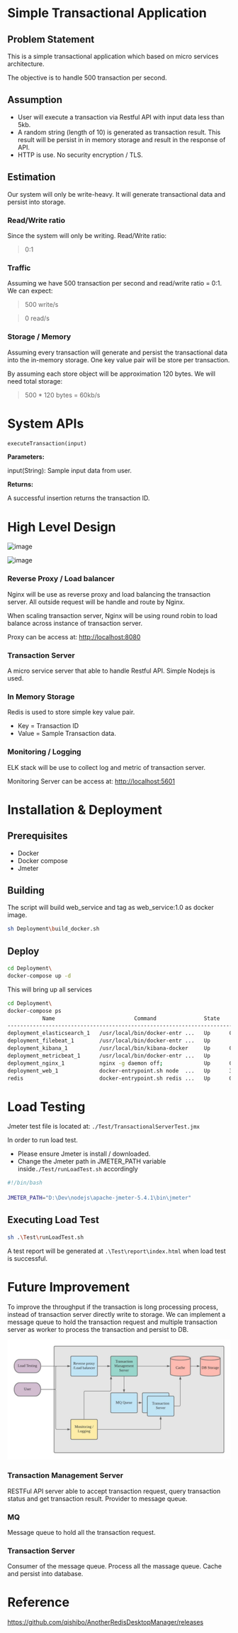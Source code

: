 # Simple Transactional Application
## Problem Statement
This is a simple transactional application which based on micro services architecture.

The objective is to handle 500 transaction per second.


## Assumption
- User will execute a transaction via Restful API with input data less than 5kb.
- A random string (length of 10) is generated as transaction result. 
  This result will be persist in in memory storage and result in the response of API.
- HTTP is use. No security encryption / TLS.


## Estimation
Our system will only be write-heavy. It will generate transactional data and persist into storage.


### Read/Write ratio
Since the system will only be writing. Read/Write ratio:

> 0:1


### Traffic
Assuming we have 500 transaction per second and read/write ratio = 0:1. We can expect:

> 500 write/s

> 0 read/s

###  Storage / Memory
Assuming every transaction will generate and persist the transactional data into the in-memory storage. One key value pair will be store per transaction.

By assuming each store object will be approximation 120 bytes. We will need total storage:

> 500 * 120 bytes = 60kb/s

# System APIs

```executeTransaction(input)```

**Parameters:**

input(String): Sample input data from user.

**Returns:**

A successful insertion returns the transaction ID.

# High Level Design

![image](./Resources/Transaction_1.jpeg)

![image](./Resources/Transaction.jpeg)


### Reverse Proxy / Load balancer
Nginx will be use as reverse proxy and load balancing the transaction server. All outside request will be handle and route by Nginx. 

When scaling transaction server, Nginx will be using round robin to load balance across instance of transaction server.

Proxy can be access at: [http://localhost:8080](http://localhost:8080)

### Transaction Server
A micro service server that able to handle Restful API. Simple Nodejs is used.

### In Memory Storage
Redis is used to store simple key value pair. 
* Key = Transaction ID
* Value = Sample Transaction data.

### Monitoring / Logging
ELK stack will be use to collect log and metric of transaction server.

Monitoring Server can be access at: [http://localhost:5601](http://localhost:5601)

# Installation & Deployment
## Prerequisites
- Docker
- Docker compose
- Jmeter

## Building
The script will build web_service and tag as web_service:1.0 as docker image.
```bash
sh Deployment\build_docker.sh
```

## Deploy
```bash
cd Deployment\
docker-compose up -d 
```
This will bring up all services

```bash
cd Deployment\
docker-compose ps
           Name                         Command               State                         Ports
------------------------------------------------------------------------------------------------------------------------
deployment_elasticsearch_1   /usr/local/bin/docker-entr ...   Up      0.0.0.0:9200->9200/tcp,:::9200->9200/tcp, 9300/tcp
deployment_filebeat_1        /usr/local/bin/docker-entr ...   Up
deployment_kibana_1          /usr/local/bin/kibana-docker     Up      0.0.0.0:5601->5601/tcp,:::5601->5601/tcp
deployment_metricbeat_1      /usr/local/bin/docker-entr ...   Up
deployment_nginx_1           nginx -g daemon off;             Up      0.0.0.0:8080->80/tcp,:::8080->80/tcp
deployment_web_1             docker-entrypoint.sh node  ...   Up      3000/tcp
redis                        docker-entrypoint.sh redis ...   Up      0.0.0.0:6379->6379/tcp,:::6379->6379/tcp

```

# Load Testing
Jmeter test file is located at:
```./Test/TransactionalServerTest.jmx```

In order to run load test. 
- Please ensure Jmeter is install / downloaded.
- Change the Jmeter path in JMETER_PATH variable inside```./Test/runLoadTest.sh``` accordingly

```bash
#!/bin/bash

JMETER_PATH="D:\Dev\nodejs\apache-jmeter-5.4.1\bin\jmeter"
```

## Executing Load Test
```bash
sh .\Test\runLoadTest.sh
```

A test report will be generated at ```.\Test\report\index.html``` when load test is successful.

# Future Improvement
To improve the throughput if the transaction is long processing process, instead of transaction server directly write to storage. We can implement a message queue to hold the transaction request and multiple transaction server as worker to process the transaction and persist to DB.

![image](./Resources/Transaction_2.jpeg)

### Transaction Management Server
RESTFul API server able to accept transaction request, query transaction status and get transaction result. Provider to message queue.

### MQ
Message queue to hold all the transaction request.

### Transaction Server
Consumer of the message queue. Process all the massage queue. Cache and persist into database.

# Reference
https://github.com/qishibo/AnotherRedisDesktopManager/releases
